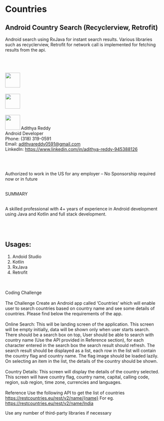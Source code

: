 # Countries
## Android Country Search (Recyclerview, Retrofit)

Android search using RxJava for instant search results. Various libraries such as recyclerview, Retrofit for network call is implemented for fetching results from the api.</br></br>

</br></br>
<a href="url"><img src="https://github.com/adithyareddy0591/countries/blob/feature/countries/home.png" align="left" height="48" width="48" ></a>
</br></br>
</br></br>
<a href="url"><img src="https://github.com/adithyareddy0591/countries/blob/feature/countries/search_example_1.png" align="left" height="48" width="48" ></a>
</br></br>
</br></br>
<a href="url"><img src="https://github.com/adithyareddy0591/countries/blob/feature/countries/search_example_2.png" align="left" height="48" width="48" ></a></br></br>
Adithya Reddy
</br>
Android Developer
</br>
Phone: (318) 319-0591 
</br>
Email: adithyareddy0591@gmail.com
</br>
LinkedIn: https://www.linkedin.com/in/adithya-reddy-945388126

</br></br>

Authorized to work in the US for any employer – No Sponsorship required now or in future
</br></br>

SUMMARY
</br></br>

A skilled professional with 4+ years of experience in Android development using Java and Kotlin and full
stack development.

</br></br>

## Usages:
1. Andoid Studio
2. Kotlin
3. RxJava
4. Retrofit

</br></br>
Coding Challenge
   </br></br>
   The Challenge
   Create an Android app called ‘Countries’ which will enable user to search countries based on
   country name and see some details of countries. Please find below the requirements of the
   app.
   </br></br>
   Online Search: This will be landing screen of the application. This screen will be empty
   initially, data will be shown only when user starts search. There should be a search box on
   top, User should be able to search with country name (Use the API provided in Reference
   section), for each character entered in the search box the search result should refresh. The
   search result should be displayed as a list, each row in the list will contain the country flag
   and country name. The flag image should be loaded lazily. On selecting an item in the list, the
   details of the country should be shown.
   </br></br>
   Country Details: This screen will display the details of the country selected. This screen will
   have country flag, country name, capital, calling code, region, sub region, time zone,
   currencies and languages.
   </br></br>
   Reference
   Use the following API to get the list of countries
   https://restcountries.eu/rest/v2/name/{name}
   For eg.
   https://restcountries.eu/rest/v2/name/India

   Use any number of third-party libraries if necessary

</br></br>

